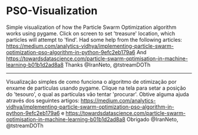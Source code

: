 # PSO-Visualization
Simple visualization of how the Particle Swarm Optimization algorithm works using pygame.
Click on screen to set 'treasure' location, which particles will attempt to 'find'.
Had some help from the following articles: 
https://medium.com/analytics-vidhya/implementing-particle-swarm-optimization-pso-algorithm-in-python-9efc2eb179a6
And
https://towardsdatascience.com/particle-swarm-optimisation-in-machine-learning-b01b1d2ad8a8
Thanks @IranNeto, @tstreamDOTh

---
Visualização simples de como funciona o algoritmo de otimização por enxame de partículas usando pygame.
Clique na tela para setar a posição do 'tesouro', o qual as partículas vão tentar 'procurar'.
Obtive alguma ajuda através dos seguintes artigos:
https://medium.com/analytics-vidhya/implementing-particle-swarm-optimization-pso-algorithm-in-python-9efc2eb179a6
e
https://towardsdatascience.com/particle-swarm-optimisation-in-machine-learning-b01b1d2ad8a8
Obrigado @IranNeto, @tstreamDOTh
